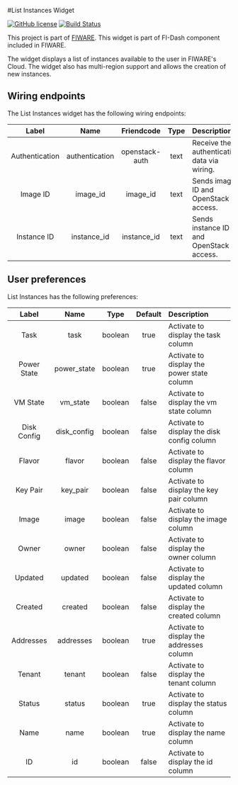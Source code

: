 #List Instances Widget

[![GitHub license](https://img.shields.io/badge/license-AGPLv3-blue.svg)](https://raw.githubusercontent.com/fidash/widget-listinstances/master/LICENSE.txt)
[![Build Status](https://build.conwet.fi.upm.es/jenkins/view/FI-Dash/job/Widget%20ListInstances/badge/icon)](https://build.conwet.fi.upm.es/jenkins/view/FI-Dash/job/Widget%20ListInstances/)

This project is part of [FIWARE](https://www.fiware.org/). This widget is part of FI-Dash component included in FIWARE.

The widget displays a list of instances available to the user in FIWARE's Cloud. The widget also has multi-region support and allows the creation of new instances.


## Wiring endpoints

The List Instances widget has the following wiring endpoints:

|Label|Name|Friendcode|Type|Description|
|:--:|:--:|:--:|:--:|:--|
|Authentication|authentication|openstack-auth|text|Receive the authentication data via wiring.|
|Image ID|image_id|image_id|text|Sends image ID and OpenStack access.|
|Instance ID|instance_id|instance_id|text|Sends instance ID and OpenStack access.|


## User preferences

List Instances has the following preferences:

|Label|Name|Type|Default|Description|
|:--:|:--:|:--:|:--:|:--|
|Task|task|boolean|true|Activate to display the task column|
|Power State|power_state|boolean|true|Activate to display the power state column|
|VM State|vm_state|boolean|false|Activate to display the vm state column|
|Disk Config|disk_config|boolean|false|Activate to display the disk config column|
|Flavor|flavor|boolean|false|Activate to display the flavor column|
|Key Pair|key_pair|boolean|false|Activate to display the key pair column|
|Image|image|boolean|false|Activate to display the image column|
|Owner|owner|boolean|false|Activate to display the owner column|
|Updated|updated|boolean|false|Activate to display the updated column|
|Created|created|boolean|false|Activate to display the created column|
|Addresses|addresses|boolean|true|Activate to display the addresses column|
|Tenant|tenant|boolean|false|Activate to display the tenant column|
|Status|status|boolean|true|Activate to display the status column|
|Name|name|boolean|true|Activate to display the name column|
|ID|id|boolean|false|Activate to display the id column|
